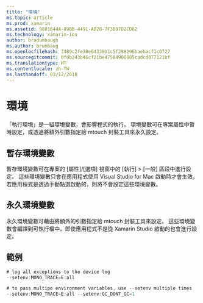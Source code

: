 ```yaml
---
title: "環境"
ms.topic: article
ms.prod: xamarin
ms.assetid: 9801644A-89BB-4491-AD28-7F3B97D2CD62
ms.technology: xamarin-ios
author: bradumbaugh
ms.author: brumbaug
ms.openlocfilehash: 7489c2fe38e8433811c5f298296baebacf1c0727
ms.sourcegitcommit: 0fdb243b46cf21be47584900805cadcd077121bf
ms.translationtype: HT
ms.contentlocale: zh-TW
ms.lasthandoff: 03/12/2018
---
```

# <a name="environment"></a>環境

「執行環境」是一組環境變數，會影響程式的執行。 環境變數可在專案屬性中暫時設定，或透過將額外引數指定給 mtouch 封裝工具來永久設定。

## <a name="temporary-environment-variables"></a>暫存環境變數

暫存環境變數可在專案的 [屬性]/[選項] 視窗中的 [執行] > [一般] 區段中進行設定。 這些環境變數只會在應用程式使用 Visual Studio for Mac 啟動時才會生效。若應用程式是透過手動點選啟動的，則將不會設定這些環境變數。

## <a name="permanent-environment-variables"></a>永久環境變數

永久環境變數可藉由將額外的引數指定給 mtouch 封裝工具來設定。 這些環境變數會編譯到可執行檔中，即使應用程式不是從 Xamarin Studio 啟動的也會進行設定。

## <a name="example"></a>範例

```csharp
# log all exceptions to the device log
--setenv:MONO_TRACE=E:all

# to pass multipe environment variables, use --setenv multiple times
--setenv:MONO_TRACE=E:all --setenv:GC_DONT_GC=1
```

